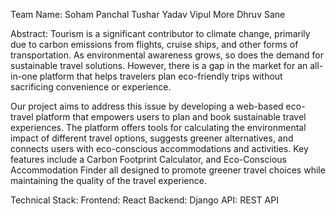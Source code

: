 Team Name:
Soham Panchal
Tushar Yadav
Vipul More
Dhruv Sane

Abstract:
Tourism is a significant contributor to climate change, primarily due to carbon emissions from flights, cruise ships, and other forms of transportation. As environmental awareness grows, so does the demand for sustainable travel solutions. However, there is a gap in the market for an all-in-one platform that helps travelers plan eco-friendly trips without sacrificing convenience or experience.

Our project aims to address this issue by developing a web-based eco-travel platform that empowers users to plan and book sustainable travel experiences. The platform offers tools for calculating the environmental impact of different travel options, suggests greener alternatives, and connects users with eco-conscious accommodations and activities. Key features include a Carbon Footprint Calculator, and Eco-Conscious Accommodation Finder all designed to promote greener travel choices while maintaining the quality of the travel experience.

Technical Stack:
Frontend: React
Backend: Django
API: REST API
